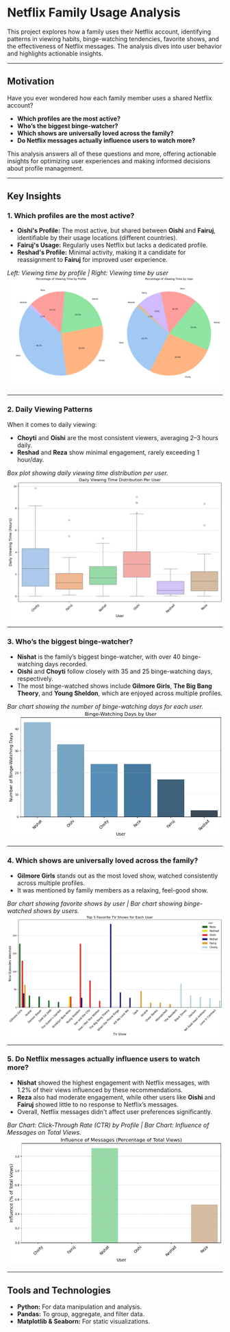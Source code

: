 # Netflix Family Usage Analysis

This project explores how a family uses their Netflix account, identifying patterns in viewing habits, binge-watching tendencies, favorite shows, and the effectiveness of Netflix messages. The analysis dives into user behavior and highlights actionable insights.

---

## Motivation

Have you ever wondered how each family member uses a shared Netflix account?  
- **Which profiles are the most active?**  
- **Who’s the biggest binge-watcher?**  
- **Which shows are universally loved across the family?**  
- **Do Netflix messages actually influence users to watch more?**  

This analysis answers all of these questions and more, offering actionable insights for optimizing user experiences and making informed decisions about profile management.

---

## Key Insights

### 1. Which profiles are the most active?  
- **Oishi's Profile:** The most active, but shared between **Oishi** and **Fairuj**, identifiable by their usage locations (different countries).  
- **Fairuj's Usage:** Regularly uses Netflix but lacks a dedicated profile.  
- **Reshad's Profile:** Minimal activity, making it a candidate for reassignment to **Fairuj** for improved user experience.  

_Left: Viewing time by profile | Right: Viewing time by user_  
![Viewing Time Pie Charts](visualization/viewing_time.png)

---

### 2. Daily Viewing Patterns  

When it comes to daily viewing:  
- **Choyti** and **Oishi** are the most consistent viewers, averaging 2–3 hours daily.  
- **Reshad** and **Reza** show minimal engagement, rarely exceeding 1 hour/day.  

_Box plot showing daily viewing time distribution per user._  
![Daily Viewing Box Plot](visualization/daily_viewing_time_distribution.png)

---

### 3. Who’s the biggest binge-watcher?  
- **Nishat** is the family’s biggest binge-watcher, with over 40 binge-watching days recorded.  
- **Oishi** and **Choyti** follow closely with 35 and 25 binge-watching days, respectively.  
- The most binge-watched shows include **Gilmore Girls**, **The Big Bang Theory**, and **Young Sheldon**, which are enjoyed across multiple profiles.  

_Bar chart showing the number of binge-watching days for each user._  
![Binge-Watching Days Bar Chart](visualization/binge_watching_days_by_user.png)

---

### 4. Which shows are universally loved across the family?  
- **Gilmore Girls** stands out as the most loved show, watched consistently across multiple profiles.  
- It was mentioned by family members as a relaxing, feel-good show.  

_Bar chart showing favorite shows by user | Bar chart showing binge-watched shows by users._  
![Favourite Shows](visualization/top_5_favourite_shows_for_each_user.png)

---

### 5. Do Netflix messages actually influence users to watch more?  
- **Nishat** showed the highest engagement with Netflix messages, with 1.2% of their views influenced by these recommendations.  
- **Reza** also had moderate engagement, while other users like **Oishi** and **Fairuj** showed little to no response to Netflix’s messages.  
- Overall, Netflix messages didn't affect user preferences significantly.  

_Bar Chart: Click-Through Rate (CTR) by Profile | Bar Chart: Influence of Messages on Total Views._  
![Message Influence](visualization/influence_of_messages.png)

---

## Tools and Technologies

- **Python:** For data manipulation and analysis.  
- **Pandas:** To group, aggregate, and filter data.  
- **Matplotlib & Seaborn:** For static visualizations.  
